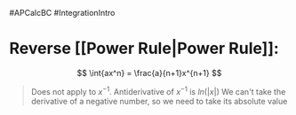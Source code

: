 #APCalcBC #IntegrationIntro


# Reverse [[Power Rule|Power Rule]]:

$$
\int{ax^n} = \frac{a}{n+1}x^{n+1}
$$

> Does not apply to $x^{-1}$. Antiderivative of $x^{-1}$ is $ln(|x|)$
> We can't take the derivative of a negative number, so we need to take its absolute value
